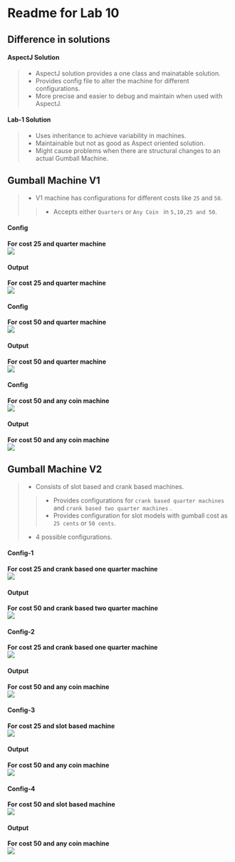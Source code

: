 # Readme for Lab 10

## Difference in solutions

#### AspectJ Solution
> - AspectJ solution provides a one class and mainatable solution.
> - Provides config file to alter the machine for different configurations.
> - More precise and easier to debug and maintain when used with AspectJ.

#### Lab-1 Solution
> - Uses inheritance to achieve variability in machines.
> - Maintainable but not as good as Aspect oriented solution.
> - Might cause problems when there are structural changes to an actual Gumball Machine.

## Gumball Machine V1
> - V1 machine has configurations for different costs like `25` and `50`.
>> - Accepts either `Quarters` or `Any Coin ` in  `5,10,25 and 50`.

#### Config
<b>For cost 25 and quarter machine</b><br>
<img src="output/V1_config_cost25"/>

#### Output
<b>For cost 25 and quarter machine</b><br>
<img src="output/V1_output_cost25"/>

#### Config
<b>For cost 50 and quarter machine</b><br>
<img src="output/V1_config_cost50_QTR"/>

#### Output
<b>For cost 50 and quarter machine</b><br>
<img src="output/V1_output_cost50_QTR"/>

#### Config
<b>For cost 50 and any coin machine</b><br>
<img src="output\V1_config_cost50_Coins50"/>

#### Output
<b>For cost 50 and any coin machine</b><br>
<img src="output/V1_output_cost50_Coins50"/>

## Gumball Machine V2
> - Consists of slot based and crank based machines.
>> - Provides configurations for `crank based quarter machines` and `crank based two quarter machines` .
>> - Provides configuration for slot models with gumball cost as `25 cents` or `50 cents`.
> - 4 possible configurations.

#### Config-1
<b>For cost 25 and crank based one quarter machine</b><br>
<img src="output/V2_config_crank_ONE_QTR"/>

#### Output
<b>For cost 50 and crank based two quarter machine</b><br>
<img src="output/output_coin_OneQtr_25Cent"/>

#### Config-2
<b>For cost 25 and crank based one quarter machine</b><br>
<img src="output/V2_config_crank_Cost_50_TWO_QTR"/>

#### Output
<b>For cost 50 and any coin machine</b><br>
<img src="output/output_coin_TwoQtr_50Cent"/>

#### Config-3
<b>For cost 25 and slot based machine</b><br>
<img src="output/V2_config_slot_Cost_25"/>

#### Output
<b>For cost 50 and any coin machine</b><br>
<img src="output/output_slot_25Cent"/>

#### Config-4
<b>For cost 50 and slot based machine</b><br>
<img src="output/V2_config_slot_Cost_50"/>

#### Output
<b>For cost 50 and any coin machine</b><br>
<img src="output/output_slot_50Cent"/>

